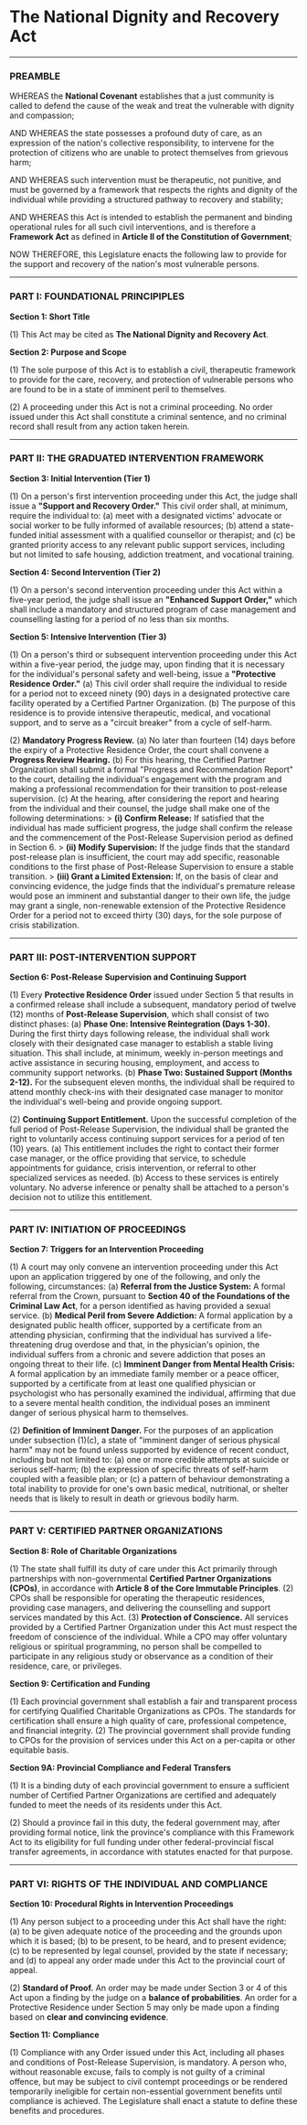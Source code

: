 # The National Dignity and Recovery Act

---

### PREAMBLE

WHEREAS the **National Covenant** establishes that a just community is called to defend the cause of the weak and treat the vulnerable with dignity and compassion;

AND WHEREAS the state possesses a profound duty of care, as an expression of the nation's collective responsibility, to intervene for the protection of citizens who are unable to protect themselves from grievous harm;

AND WHEREAS such intervention must be therapeutic, not punitive, and must be governed by a framework that respects the rights and dignity of the individual while providing a structured pathway to recovery and stability;

AND WHEREAS this Act is intended to establish the permanent and binding operational rules for all such civil interventions, and is therefore a **Framework Act** as defined in **Article II of the Constitution of Government**;

NOW THEREFORE, this Legislature enacts the following law to provide for the support and recovery of the nation's most vulnerable persons.

---

### PART I: FOUNDATIONAL PRINCIPIPLES

**Section 1: Short Title**

(1) This Act may be cited as **The National Dignity and Recovery Act**.

**Section 2: Purpose and Scope**

(1) The sole purpose of this Act is to establish a civil, therapeutic framework to provide for the care, recovery, and protection of vulnerable persons who are found to be in a state of imminent peril to themselves.

(2) A proceeding under this Act is not a criminal proceeding. No order issued under this Act shall constitute a criminal sentence, and no criminal record shall result from any action taken herein.

---

### PART II: THE GRADUATED INTERVENTION FRAMEWORK

**Section 3: Initial Intervention (Tier 1)**

(1) On a person's first intervention proceeding under this Act, the judge shall issue a **"Support and Recovery Order."** This civil order shall, at minimum, require the individual to:
    (a) meet with a designated victims' advocate or social worker to be fully informed of available resources;
    (b) attend a state-funded initial assessment with a qualified counsellor or therapist; and
    (c) be granted priority access to any relevant public support services, including but not limited to safe housing, addiction treatment, and vocational training.

**Section 4: Second Intervention (Tier 2)**

(1) On a person's second intervention proceeding under this Act within a five-year period, the judge shall issue an **"Enhanced Support Order,"** which shall include a mandatory and structured program of case management and counselling lasting for a period of no less than six months.

**Section 5: Intensive Intervention (Tier 3)**

(1) On a person's third or subsequent intervention proceeding under this Act within a five-year period, the judge may, upon finding that it is necessary for the individual's personal safety and well-being, issue a **"Protective Residence Order."**
    (a) This civil order shall require the individual to reside for a period not to exceed ninety (90) days in a designated protective care facility operated by a Certified Partner Organization.
    (b) The purpose of this residence is to provide intensive therapeutic, medical, and vocational support, and to serve as a "circuit breaker" from a cycle of self-harm.

(2) **Mandatory Progress Review.**
    (a) No later than fourteen (14) days before the expiry of a Protective Residence Order, the court shall convene a **Progress Review Hearing.**
    (b) For this hearing, the Certified Partner Organization shall submit a formal "Progress and Recommendation Report" to the court, detailing the individual's engagement with the program and making a professional recommendation for their transition to post-release supervision.
    (c) At the hearing, after considering the report and hearing from the individual and their counsel, the judge shall make one of the following determinations:
        > **(i) Confirm Release:** If satisfied that the individual has made sufficient progress, the judge shall confirm the release and the commencement of the Post-Release Supervision period as defined in Section 6.
        > **(ii) Modify Supervision:** If the judge finds that the standard post-release plan is insufficient, the court may add specific, reasonable conditions to the first phase of Post-Release Supervision to ensure a stable transition.
        > **(iii) Grant a Limited Extension:** If, on the basis of clear and convincing evidence, the judge finds that the individual's premature release would pose an imminent and substantial danger to their own life, the judge may grant a single, non-renewable extension of the Protective Residence Order for a period not to exceed thirty (30) days, for the sole purpose of crisis stabilization.

---

### PART III: POST-INTERVENTION SUPPORT

**Section 6: Post-Release Supervision and Continuing Support**

(1) Every **Protective Residence Order** issued under Section 5 that results in a confirmed release shall include a subsequent, mandatory period of twelve (12) months of **Post-Release Supervision**, which shall consist of two distinct phases:
    (a) **Phase One: Intensive Reintegration (Days 1-30).** During the first thirty days following release, the individual shall work closely with their designated case manager to establish a stable living situation. This shall include, at minimum, weekly in-person meetings and active assistance in securing housing, employment, and access to community support networks.
    (b) **Phase Two: Sustained Support (Months 2-12).** For the subsequent eleven months, the individual shall be required to attend monthly check-ins with their designated case manager to monitor the individual's well-being and provide ongoing support.

(2) **Continuing Support Entitlement.** Upon the successful completion of the full period of Post-Release Supervision, the individual shall be granted the right to voluntarily access continuing support services for a period of ten (10) years.
    (a) This entitlement includes the right to contact their former case manager, or the office providing that service, to schedule appointments for guidance, crisis intervention, or referral to other specialized services as needed.
    (b) Access to these services is entirely voluntary. No adverse inference or penalty shall be attached to a person's decision not to utilize this entitlement.

---

### PART IV: INITIATION OF PROCEEDINGS

**Section 7: Triggers for an Intervention Proceeding**

(1) A court may only convene an intervention proceeding under this Act upon an application triggered by one of the following, and only the following, circumstances:
    (a) **Referral from the Justice System:** A formal referral from the Crown, pursuant to **Section 40 of the Foundations of the Criminal Law Act**, for a person identified as having provided a sexual service.
    (b) **Medical Peril from Severe Addiction:** A formal application by a designated public health officer, supported by a certificate from an attending physician, confirming that the individual has survived a life-threatening drug overdose and that, in the physician's opinion, the individual suffers from a chronic and severe addiction that poses an ongoing threat to their life.
    (c) **Imminent Danger from Mental Health Crisis:** A formal application by an immediate family member or a peace officer, supported by a certificate from at least one qualified physician or psychologist who has personally examined the individual, affirming that due to a severe mental health condition, the individual poses an imminent danger of serious physical harm to themselves.

(2) **Definition of Imminent Danger.** For the purposes of an application under subsection (1)(c), a state of "imminent danger of serious physical harm" may not be found unless supported by evidence of recent conduct, including but not limited to:
    (a) one or more credible attempts at suicide or serious self-harm;
    (b) the expression of specific threats of self-harm coupled with a feasible plan; or
    (c) a pattern of behaviour demonstrating a total inability to provide for one's own basic medical, nutritional, or shelter needs that is likely to result in death or grievous bodily harm.

---

### PART V: CERTIFIED PARTNER ORGANIZATIONS

**Section 8: Role of Charitable Organizations**

(1) The state shall fulfill its duty of care under this Act primarily through partnerships with non-governmental **Certified Partner Organizations (CPOs)**, in accordance with **Article 8 of the Core Immutable Principles**.
(2) CPOs shall be responsible for operating the therapeutic residences, providing case managers, and delivering the counselling and support services mandated by this Act.
(3) **Protection of Conscience.** All services provided by a Certified Partner Organization under this Act must respect the freedom of conscience of the individual. While a CPO may offer voluntary religious or spiritual programming, no person shall be compelled to participate in any religious study or observance as a condition of their residence, care, or privileges.

**Section 9: Certification and Funding**

(1) Each provincial government shall establish a fair and transparent process for certifying Qualified Charitable Organizations as CPOs. The standards for certification shall ensure a high quality of care, professional competence, and financial integrity.
(2) The provincial government shall provide funding to CPOs for the provision of services under this Act on a per-capita or other equitable basis.

**Section 9A: Provincial Compliance and Federal Transfers**

(1) It is a binding duty of each provincial government to ensure a sufficient number of Certified Partner Organizations are certified and adequately funded to meet the needs of its residents under this Act.

(2) Should a province fail in this duty, the federal government may, after providing formal notice, link the province's compliance with this Framework Act to its eligibility for full funding under other federal-provincial fiscal transfer agreements, in accordance with statutes enacted for that purpose.

---

### PART VI: RIGHTS OF THE INDIVIDUAL AND COMPLIANCE

**Section 10: Procedural Rights in Intervention Proceedings**

(1) Any person subject to a proceeding under this Act shall have the right:
    (a) to be given adequate notice of the proceeding and the grounds upon which it is based;
    (b) to be present, to be heard, and to present evidence;
    (c) to be represented by legal counsel, provided by the state if necessary; and
    (d) to appeal any order made under this Act to the provincial court of appeal.

(2) **Standard of Proof.** An order may be made under Section 3 or 4 of this Act upon a finding by the judge on a **balance of probabilities**. An order for a Protective Residence under Section 5 may only be made upon a finding based on **clear and convincing evidence**.

**Section 11: Compliance**

(1) Compliance with any Order issued under this Act, including all phases and conditions of Post-Release Supervision, is mandatory. A person who, without reasonable excuse, fails to comply is not guilty of a criminal offence, but may be subject to civil contempt proceedings or be rendered temporarily ineligible for certain non-essential government benefits until compliance is achieved. The Legislature shall enact a statute to define these benefits and procedures.